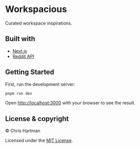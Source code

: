 # Workspacious

Curated workspace inspirations.

## Built with

- [Next.js](https://nextjs.org/)
- [Reddit API](https://www.reddit.com/dev/api/)

## Getting Started

First, run the development server:

```bash
pnpm run dev
```

Open [http://localhost:3000](http://localhost:3000) with your browser to see the result.

## License & copyright

© Chris Hartman

Licensed under the [MIT License](LICENSE.md).
